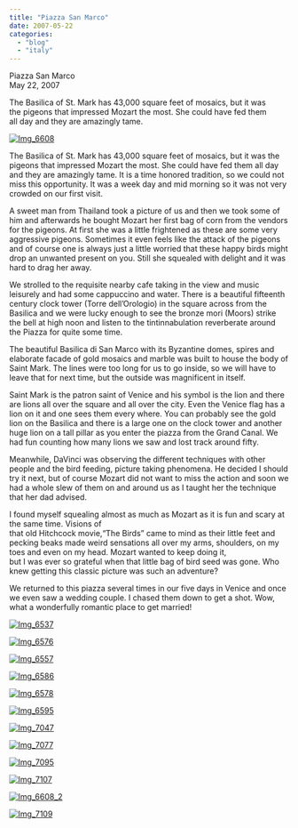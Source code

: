 ```yaml
---
title: "Piazza San Marco"
date: 2007-05-22
categories: 
  - "blog"
  - "italy"
---
```


Piazza San Marco  
May 22, 2007

The Basilica of St. Mark has 43,000 square feet of mosaics, but it was  
the pigeons that impressed Mozart the most. She could have fed them  
all day and they are amazingly tame.

<!--more-->

[![Img_6608](https://pub-ac94b3f306b24c0dba4238943c97f2e1.r2.dev/soultravelers3/images/2008/03/07/img_6608.png "Img_6608")](https://pub-ac94b3f306b24c0dba4238943c97f2e1.r2.dev/photos/uncategorized/2008/03/07/img_6608.png)

The Basilica of St. Mark has 43,000 square feet of mosaics, but it was the pigeons that impressed Mozart the most. She could have fed them all day and they are amazingly tame. It is a time honored tradition, so we could not miss this opportunity. It was a week day and mid morning so it was not very crowded on our first visit.

A sweet man from Thailand took a picture of us and then we took some of him and afterwards he bought Mozart her first bag of corn from the vendors for the pigeons. At first she was a little frightened as these are some very aggressive pigeons. Sometimes it even feels like the attack of the pigeons and of course one is always just a little worried that these happy birds might drop an unwanted present on you. Still she squealed with delight and it was hard to drag her away.

We strolled to the requisite nearby cafe taking in the view and music leisurely and had some cappuccino and water. There is a beautiful fifteenth century clock tower (Torre dell’Orologio) in the square across from the Basilica and we were lucky enough to see the bronze mori (Moors) strike the bell at high noon and listen to the tintinnabulation reverberate around the Piazza for quite some time.

The beautiful Basilica di San Marco with its Byzantine domes, spires and elaborate facade of gold mosaics and marble was built to house the body of Saint Mark. The lines were too long for us to go inside, so we will have to leave that for next time, but the outside was magnificent in itself.

Saint Mark is the patron saint of Venice and his symbol is the lion and there are lions all over the square and all over the city. Even the Venice flag has a lion on it and one sees them every where. You can probably see the gold lion on the Basilica and there is a large one on the clock tower and another huge lion on a tall pillar as you enter the piazza from the Grand Canal. We had fun counting how many lions we saw and lost track around fifty.

Meanwhile, DaVinci was observing the different techniques with other people and the bird feeding, picture taking phenomena. He decided I should try it next, but of course Mozart did not want to miss the action and soon we had a whole slew of them on and around us as I taught her the technique that her dad advised.

I found myself squealing almost as much as Mozart as it is fun and scary at the same time. Visions of  
that old Hitchcock movie,“The Birds” came to mind as their little feet and pecking beaks made weird sensations all over my arms, shoulders, on my toes and even on my head. Mozart wanted to keep doing it,  
but I was ever so grateful when that little bag of bird seed was gone. Who knew getting this classic picture was such an adventure?

We returned to this piazza several times in our five days in Venice and once we even saw a wedding couple. I chased them down to get a shot. Wow, what a wonderfully romantic place to get married!

[![Img_6537](https://pub-ac94b3f306b24c0dba4238943c97f2e1.r2.dev/soultravelers3/images/2008/03/07/img_6537.png "Img_6537")](https://pub-ac94b3f306b24c0dba4238943c97f2e1.r2.dev/photos/uncategorized/2008/03/07/img_6537.png)

[![Img_6576](https://pub-ac94b3f306b24c0dba4238943c97f2e1.r2.dev/soultravelers3/images/2008/03/07/img_6576.png "Img_6576")](https://pub-ac94b3f306b24c0dba4238943c97f2e1.r2.dev/photos/uncategorized/2008/03/07/img_6576.png)

[![Img_6557](https://pub-ac94b3f306b24c0dba4238943c97f2e1.r2.dev/soultravelers3/images/2008/03/07/img_6557.png "Img_6557")](https://pub-ac94b3f306b24c0dba4238943c97f2e1.r2.dev/photos/uncategorized/2008/03/07/img_6557.png)

[![Img_6586](https://pub-ac94b3f306b24c0dba4238943c97f2e1.r2.dev/soultravelers3/images/2008/03/07/img_6586.png "Img_6586")](https://pub-ac94b3f306b24c0dba4238943c97f2e1.r2.dev/photos/uncategorized/2008/03/07/img_6586.png)

[![Img_6578](https://pub-ac94b3f306b24c0dba4238943c97f2e1.r2.dev/soultravelers3/images/2008/03/07/img_6578.png "Img_6578")](https://pub-ac94b3f306b24c0dba4238943c97f2e1.r2.dev/photos/uncategorized/2008/03/07/img_6578.png)

[![Img_6595](https://pub-ac94b3f306b24c0dba4238943c97f2e1.r2.dev/soultravelers3/images/2008/03/07/img_6595.png "Img_6595")](https://pub-ac94b3f306b24c0dba4238943c97f2e1.r2.dev/photos/uncategorized/2008/03/07/img_6595.png)

[![Img_7047](https://pub-ac94b3f306b24c0dba4238943c97f2e1.r2.dev/soultravelers3/images/2008/03/07/img_7047.png "Img_7047")](https://pub-ac94b3f306b24c0dba4238943c97f2e1.r2.dev/photos/uncategorized/2008/03/07/img_7047.png)

[![Img_7077](https://pub-ac94b3f306b24c0dba4238943c97f2e1.r2.dev/soultravelers3/images/2008/03/07/img_7077.png "Img_7077")](https://pub-ac94b3f306b24c0dba4238943c97f2e1.r2.dev/photos/uncategorized/2008/03/07/img_7077.png)

[![Img_7095](https://pub-ac94b3f306b24c0dba4238943c97f2e1.r2.dev/soultravelers3/images/2008/03/07/img_7095.png "Img_7095")](https://pub-ac94b3f306b24c0dba4238943c97f2e1.r2.dev/photos/uncategorized/2008/03/07/img_7095.png)

[![Img_7107](https://pub-ac94b3f306b24c0dba4238943c97f2e1.r2.dev/soultravelers3/images/2008/03/07/img_7107.png "Img_7107")](https://pub-ac94b3f306b24c0dba4238943c97f2e1.r2.dev/photos/uncategorized/2008/03/07/img_7107.png)

[![Img_6608_2](https://pub-ac94b3f306b24c0dba4238943c97f2e1.r2.dev/soultravelers3/images/2008/03/07/img_6608_2.png "Img_6608_2")](https://pub-ac94b3f306b24c0dba4238943c97f2e1.r2.dev/photos/uncategorized/2008/03/07/img_6608_2.png)

[![Img_7109](https://pub-ac94b3f306b24c0dba4238943c97f2e1.r2.dev/soultravelers3/images/2008/03/07/img_7109.png "Img_7109")](https://pub-ac94b3f306b24c0dba4238943c97f2e1.r2.dev/photos/uncategorized/2008/03/07/img_7109.png)
